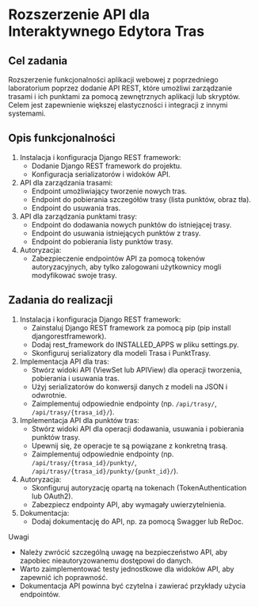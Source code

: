 # Rozszerzenie API dla Interaktywnego Edytora Tras

## Cel zadania

Rozszerzenie funkcjonalności aplikacji webowej z poprzedniego laboratorium poprzez dodanie API REST, które umożliwi zarządzanie trasami i ich punktami za pomocą zewnętrznych aplikacji lub skryptów. Celem jest zapewnienie większej elastyczności i integracji z innymi systemami.

## Opis funkcjonalności

1. Instalacja i konfiguracja Django REST framework:
    - Dodanie Django REST framework do projektu.
    - Konfiguracja serializatorów i widoków API.
2. API dla zarządzania trasami:
    - Endpoint umożliwiający tworzenie nowych tras.
    - Endpoint do pobierania szczegółów trasy (lista punktów, obraz tła).
    - Endpoint do usuwania tras.
3. API dla zarządzania punktami trasy:
    - Endpoint do dodawania nowych punktów do istniejącej trasy.
    - Endpoint do usuwania istniejących punktów z trasy.
    - Endpoint do pobierania listy punktów trasy.
4. Autoryzacja:
    - Zabezpieczenie endpointów API za pomocą tokenów autoryzacyjnych, aby tylko zalogowani użytkownicy mogli modyfikować swoje trasy.

## Zadania do realizacji

1. Instalacja i konfiguracja Django REST framework:
    - Zainstaluj Django REST framework za pomocą pip (pip install djangorestframework).
    - Dodaj rest_framework do INSTALLED_APPS w pliku settings.py.
    - Skonfiguruj serializatory dla modeli Trasa i PunktTrasy.
2. Implementacja API dla tras:
    - Stwórz widoki API (ViewSet lub APIView) dla operacji tworzenia, pobierania i usuwania tras.
    - Użyj serializatorów do konwersji danych z modeli na JSON i odwrotnie.
    - Zaimplementuj odpowiednie endpointy (np. `/api/trasy/`, `/api/trasy/{trasa_id}/`).
3. Implementacja API dla punktów tras:
    - Stwórz widoki API dla operacji dodawania, usuwania i pobierania punktów trasy.
    - Upewnij się, że operacje te są powiązane z konkretną trasą.
    - Zaimplementuj odpowiednie endpointy (np. `/api/trasy/{trasa_id}/punkty/`, `/api/trasy/{trasa_id}/punkty/{punkt_id}/`).
4. Autoryzacja:
    - Skonfiguruj autoryzację opartą na tokenach (TokenAuthentication lub OAuth2).
    - Zabezpiecz endpointy API, aby wymagały uwierzytelnienia.
5. Dokumentacja:
    - Dodaj dokumentację do API, np. za pomocą Swagger lub ReDoc.

Uwagi

- Należy zwrócić szczególną uwagę na bezpieczeństwo API, aby zapobiec nieautoryzowanemu dostępowi do danych.
- Warto zaimplementować testy jednostkowe dla widoków API, aby zapewnić ich poprawność.
- Dokumentacja API powinna być czytelna i zawierać przykłady użycia endpointów.
